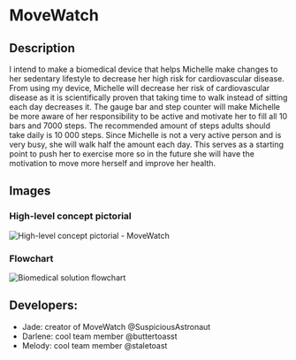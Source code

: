# MoveWatch

## Description
I intend to make a biomedical device that helps Michelle make changes to her sedentary lifestyle to decrease her high risk for cardiovascular disease. From using my device, Michelle will decrease her risk of cardiovascular disease as it is scientifically proven that taking time to walk instead of sitting each day decreases it. The gauge bar and step counter will make Michelle be more aware of her responsibility to be active and motivate her to fill all 10 bars and 7000 steps. The recommended amount of steps adults should take daily is 10 000 steps. Since Michelle is not a very active person and is very busy, she will walk half the amount each day. This serves as a starting point to push her to exercise more so in the future she will have the motivation to move more herself and improve her health.

## Images
### High-level concept pictorial
![High-level concept pictorial - MoveWatch](https://github.com/TempeHS/2023IST-BioMech-MoveWatch-Jade.H-Darlene.P-Melody.T/assets/124547231/84a8042a-12b1-4ea6-a323-c93ebe25e7d4)
### Flowchart
![Biomedical solution flowchart](https://github.com/TempeHS/2023IST-BioMech-MoveWatch-Jade.H-Darlene.P-Melody.T/assets/124547231/04d36566-1ccc-4635-8ad3-784af20ed697)

 ## Developers:
 - Jade: creator of MoveWatch @SuspiciousAstronaut
 - Darlene: cool team member @buttertoasst
 - Melody: cool team member @staletoast
